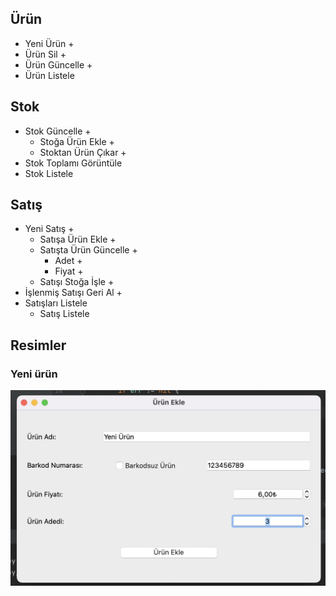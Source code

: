 ## Ürün
- Yeni Ürün +
- Ürün Sil  +
- Ürün Güncelle +
- Ürün Listele
## Stok
- Stok Güncelle +
  - Stoğa Ürün Ekle +
  - Stoktan Ürün Çıkar +
- Stok Toplamı Görüntüle
- Stok Listele
## Satış
- Yeni Satış +
  - Satışa Ürün Ekle +
  - Satışta Ürün Güncelle +
    - Adet +
    - Fiyat +
  - Satışı Stoğa İşle +
- İşlenmiş Satışı Geri Al +
- Satışları Listele
  - Satış Listele

## Resimler
### Yeni ürün


![yeniUrun](pictures/newProduct.png)
